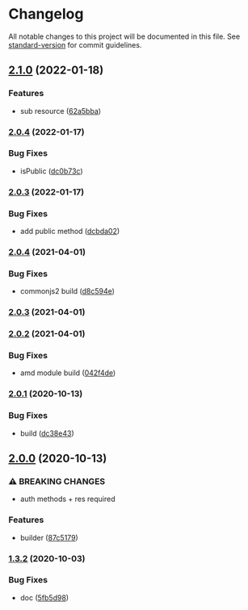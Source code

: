 # Changelog

All notable changes to this project will be documented in this file. See [standard-version](https://github.com/conventional-changelog/standard-version) for commit guidelines.

## [2.1.0](https://github.com/freedomsex/axios-rest-api/compare/2.0.4...2.1.0) (2022-01-18)


### Features

* sub resource ([62a5bba](https://github.com/freedomsex/axios-rest-api/commit/62a5bbad5972587a55e2dc9955084b1260b93f1e))

### [2.0.4](https://github.com/freedomsex/axios-rest-api/compare/2.0.3...2.0.4) (2022-01-17)


### Bug Fixes

* isPublic ([dc0b73c](https://github.com/freedomsex/axios-rest-api/commit/dc0b73c23cec3a96cb39ca5ea32e24888207402d))

### [2.0.3](https://github.com/freedomsex/axios-rest-api/compare/v2.0.4...v2.0.3) (2022-01-17)


### Bug Fixes

* add public method ([dcbda02](https://github.com/freedomsex/axios-rest-api/commit/dcbda025dec2d31ce6ab89e70e352c8d2656e458))

### [2.0.4](https://github.com/freedomsex/axios-rest-api/compare/v2.0.3...v2.0.4) (2021-04-01)


### Bug Fixes

* commonjs2 build ([d8c594e](https://github.com/freedomsex/axios-rest-api/commit/d8c594e53f3dd9c84b867888227f49c9ef1da0cc))

### [2.0.3](https://github.com/freedomsex/axios-rest-api/compare/v2.0.2...v2.0.3) (2021-04-01)

### [2.0.2](https://github.com/freedomsex/axios-rest-api/compare/v2.0.1...v2.0.2) (2021-04-01)


### Bug Fixes

* amd module build ([042f4de](https://github.com/freedomsex/axios-rest-api/commit/042f4deaf6c2b4edc061b0fc8bf37f88a5b2c365))

### [2.0.1](https://github.com/freedomsex/axios-rest-api/compare/v2.0.0...v2.0.1) (2020-10-13)


### Bug Fixes

* build ([dc38e43](https://github.com/freedomsex/axios-rest-api/commit/dc38e43aa14e3a974b78fdff76dfcfdfbfda713f))

## [2.0.0](https://github.com/freedomsex/axios-rest-api/compare/v1.3.2...v2.0.0) (2020-10-13)


### ⚠ BREAKING CHANGES

* auth methods + res required

### Features

* builder ([87c5179](https://github.com/freedomsex/axios-rest-api/commit/87c51799b8dec020e7f29170b2ca14da290cabc0))

### [1.3.2](https://github.com/freedomsex/axios-rest-api/compare/v1.3.1...v1.3.2) (2020-10-03)


### Bug Fixes

* doc ([5fb5d98](https://github.com/freedomsex/axios-rest-api/commit/5fb5d98048881958ab5f3a899e34628448bebf0d))

